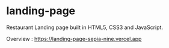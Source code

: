 # landing-page
Restaurant Landing page built in  HTML5, CSS3 and JavaScript.

Overview : https://landing-page-sepia-nine.vercel.app
